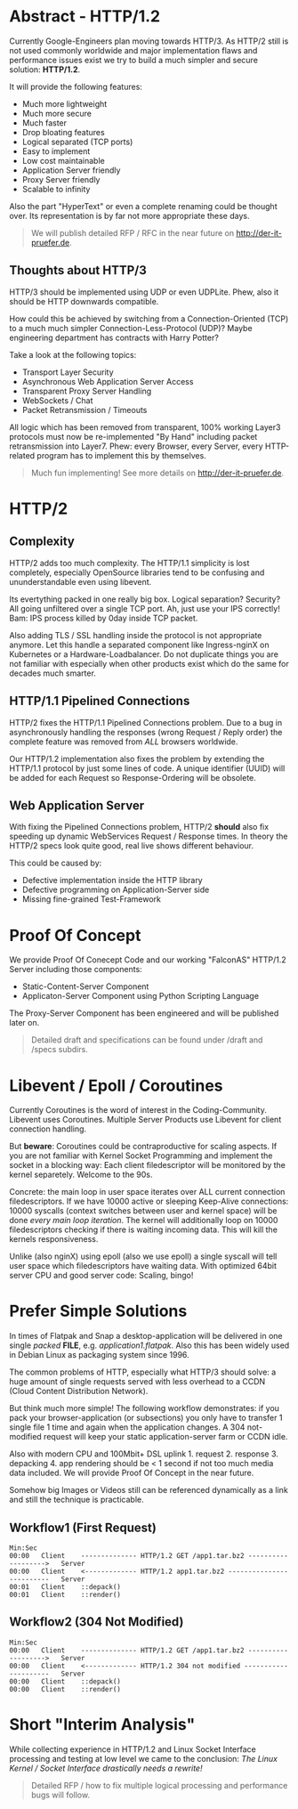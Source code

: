 # Abstract - HTTP/1.2

Currently Google-Engineers plan moving towards HTTP/3. As HTTP/2 still is not used commonly worldwide and
major implementation flaws and performance issues exist we try to build a much simpler and secure
solution: **HTTP/1.2**.

It will provide the following features:

- Much more lightweight
- Much more secure
- Much faster
- Drop bloating features
- Logical separated (TCP ports)
- Easy to implement
- Low cost maintainable
- Application Server friendly
- Proxy Server friendly
- Scalable to infinity

Also the part "HyperText" or even a complete renaming could be thought over. Its representation is by far not
more appropriate these days.

> We will publish detailed RFP / RFC in the near future on http://der-it-pruefer.de.

## Thoughts about HTTP/3

HTTP/3 should be implemented using UDP or even UDPLite. Phew, also it should be HTTP downwards compatible.

How could this be achieved by switching from a Connection-Oriented (TCP) to a much much simpler
Connection-Less-Protocol (UDP)? Maybe engineering department has contracts with Harry Potter?

Take a look at the following topics:

- Transport Layer Security
- Asynchronous Web Application Server Access
- Transparent Proxy Server Handling
- WebSockets / Chat
- Packet Retransmission / Timeouts

All logic which has been removed from transparent, 100% working Layer3 protocols must now be re-implemented
"By Hand" including packet retransmission into Layer7. Phew: every Browser, every Server, every HTTP-related
program has to implement this by themselves.

> Much fun implementing! See more details on http://der-it-pruefer.de.

# HTTP/2

## Complexity

HTTP/2 adds too much complexity. The HTTP/1.1 simplicity is lost completely, especially OpenSource libraries
tend to be confusing and ununderstandable even using libevent.

Its evertything packed in one really big box. Logical separation? Security? All going unfiltered over a single
TCP port. Ah, just use your IPS correctly! Bam: IPS process killed by 0day inside TCP packet.

Also adding TLS / SSL handling inside the protocol is not appropriate anymore. Let this handle a separated
component like Ingress-nginX on Kubernetes or a Hardware-Loadbalancer. Do not duplicate things you are not
familiar with especially when other products exist which do the same for decades much smarter.

## HTTP/1.1 Pipelined Connections

HTTP/2 fixes the HTTP/1.1 Pipelined Connections problem. Due to a bug in asynchronously handling the responses
(wrong Request / Reply order) the complete feature was removed from *ALL* browsers worldwide.

Our HTTP/1.2 implementation also fixes the problem by extending the HTTP/1.1 protocol by just some lines of code.
A unique identifier (UUID) will be added for each Request so Response-Ordering will be obsolete.

## Web Application Server

With fixing the Pipelined Connections problem, HTTP/2 **should** also fix speeding up dynamic WebServices
Request / Response times. In theory the HTTP/2 specs look quite good, real live shows different behaviour.

This could be caused by:

- Defective implementation inside the HTTP library
- Defective programming on Application-Server side
- Missing fine-grained Test-Framework

# Proof Of Concept

We provide Proof Of Conecept Code and our working "FalconAS" HTTP/1.2 Server including those components:

- Static-Content-Server Component
- Applicaton-Server Component using Python Scripting Language

The Proxy-Server Component has been engineered and will be published later on.

> Detailed draft and specifications can be found under /draft and /specs subdirs.

# Libevent / Epoll / Coroutines

Currently Coroutines is the word of interest in the Coding-Community. Libevent uses Coroutines.
Multiple Server Products use Libevent for client connection handling. 

But **beware**: Coroutines could be contraproductive for scaling aspects. If you are not familiar with
Kernel Socket Programming and implement the socket in a blocking way: Each client filedescriptor will be
monitored by the kernel separetely. Welcome to the 90s.

Concrete: the main loop in user space iterates over ALL current connection filedescriptors. If we have
10000 active or sleeping Keep-Alive connections: 10000 syscalls (context switches between user and kernel
space) will be done *every main loop iteration*. The kernel will additionally loop on 10000 filedescriptors
checking if there is waiting incoming data. This will kill the kernels responsiveness.

Unlike (also nginX) using epoll (also we use epoll) a single syscall will tell user space which
filedescriptors have waiting data. With optimized 64bit server CPU and good server code: Scaling, bingo!

# Prefer Simple Solutions

In times of Flatpak and Snap a desktop-application will be delivered in one single *packed* **FILE**, e.g.
*application1.flatpak*. Also this has been widely used in Debian Linux as packaging system since 1996.

The common problems of HTTP, especially what HTTP/3 should solve: a huge amount of single requests 
served with less overhead to a CCDN (Cloud Content Distribution Network).

But think much more simple! The following workflow demonstrates: if you pack your browser-application
(or subsections) you only have to transfer 1 single file 1 time and again when the application changes.
A 304 not-modified request will keep your static application-server farm or CCDN idle.

Also with modern CPU and 100Mbit+ DSL uplink 1. request 2. response 3. depacking 4. app rendering should
be < 1 second if not too much media data included. We will provide Proof Of Concept in the near future.

Somehow big Images or Videos still can be referenced dynamically as a link and still the technique is
practicable.

## Workflow1 (First Request)

```
Min:Sec
00:00   Client    -------------- HTTP/1.2 GET /app1.tar.bz2 ------------------->   Server
00:00   Client    <------------- HTTP/1.2 app1.tar.bz2 -------------------------   Server
00:01   Client    ::depack()
00:01   Client    ::render()
```

## Workflow2 (304 Not Modified)

```
Min:Sec
00:00   Client    -------------- HTTP/1.2 GET /app1.tar.bz2 ------------------->   Server
00:00   Client    <------------- HTTP/1.2 304 not modified ---------------------   Server
00:00   Client    ::depack()
00:00   Client    ::render()
```

# Short "Interim Analysis"

While collecting experience in HTTP/1.2 and Linux Socket Interface processing and testing at low level
we came to the conclusion: *The Linux Kernel / Socket Interface drastically needs a rewrite!*

> Detailed RFP / how to fix multiple logical processing and performance bugs will follow.
